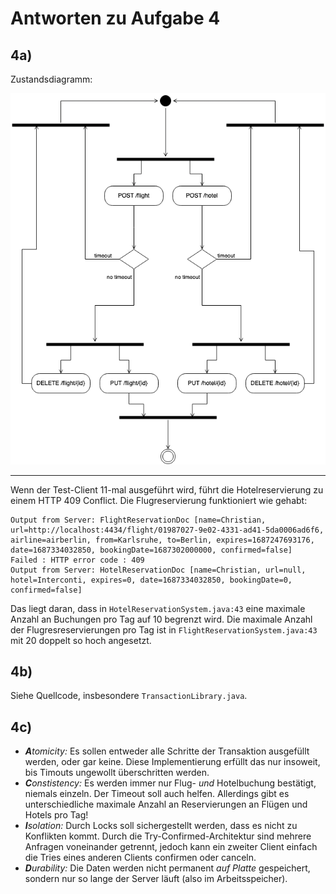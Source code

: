 # Antworten zu Aufgabe 4

## 4a)

Zustandsdiagramm:

![Zustandsdiagramm](without_complete_transaction.png)

---

Wenn der Test-Client 11-mal ausgeführt wird, führt die Hotelreservierung zu einem HTTP 409 Conflict. Die Flugreservierung funktioniert wie gehabt:
```
Output from Server: FlightReservationDoc [name=Christian, url=http://localhost:4434/flight/01987027-9e02-4331-ad41-5da0006ad6f6, airline=airberlin, from=Karlsruhe, to=Berlin, expires=1687247693176, date=1687334032850, bookingDate=1687302000000, confirmed=false]
Failed : HTTP error code : 409
Output from Server: HotelReservationDoc [name=Christian, url=null, hotel=Interconti, expires=0, date=1687334032850, bookingDate=0, confirmed=false]
```

Das liegt daran, dass in `HotelReservationSystem.java:43` eine maximale Anzahl an Buchungen pro Tag auf 10 begrenzt wird.
Die maximale Anzahl der Flugresreservierungen pro Tag ist in `FlightReservationSystem.java:43` mit 20 doppelt so hoch angesetzt.

## 4b)

Siehe Quellcode, insbesondere `TransactionLibrary.java`.

## 4c)

* _**A**tomicity:_ Es sollen entweder alle Schritte der Transaktion ausgefüllt werden, oder gar keine. Diese Implementierung erfüllt das nur insoweit, bis Timouts ungewollt überschritten werden.
* _**C**onstistency:_ Es werden immer nur Flug- _und_ Hotelbuchung bestätigt, niemals einzeln. Der Timeout soll auch helfen. Allerdings gibt es unterschiedliche maximale Anzahl an Reservierungen an Flügen und Hotels pro Tag!
* _**I**solation:_ Durch Locks soll sichergestellt werden, dass es nicht zu Konflikten kommt. Durch die Try-Confirmed-Architektur sind mehrere Anfragen voneinander getrennt, jedoch kann ein zweiter Client einfach die Tries eines anderen Clients confirmen oder canceln.
* _**D**urability:_ Die Daten werden nicht permanent _auf Platte_ gespeichert, sondern nur so lange der Server läuft (also im Arbeitsspeicher).
